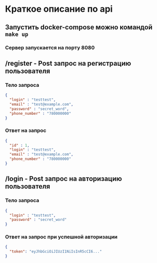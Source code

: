 # Краткое описание по api

## Запустить docker-compose можно командой ```make up```

### Сервер запускается на порту 8080

## /register - Post запрос на регистрацию пользователя

### Тело запроса
```json 
{
  "login" : "testtest",
  "email" : "test@example.com",
  "password" : "secret_word",
  "phone_number" : "780000000"
}
```
### Ответ на запрос
```json
{
  "id" : 1,
  "login" : "testtest",
  "email" : "test@example.com",
  "phone_number" : "780000000"
}
```

## /login - Post запрос на авторизацию пользователя
### Тело запроса
```json
{
  "login" : "testtest",
  "password" : "secret_word"
}
```
### Ответ на запрос при успешной авторизации
```json
{
  "token": "eyJhbGciOiJIUzI1NiIsInR5cCI6..."
}
```
